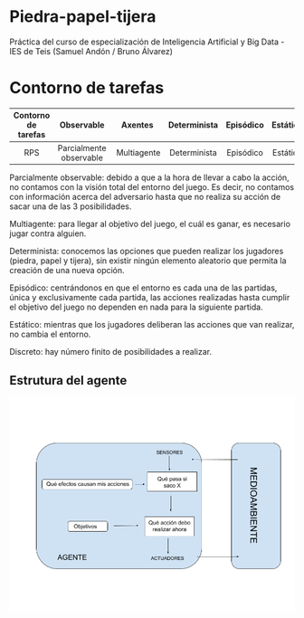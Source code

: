 # Piedra-papel-tijera
Práctica del curso de especialización de Inteligencia Artificial y Big Data - IES de Teis (Samuel Andón / Bruno Álvarez)

# Contorno de tarefas
Contorno de tarefas | Observable| Axentes | Determinista | Episódico | Estático | Discreto | Coñecido
:---: | :---: | :---: | :---: | :---: | :---: | :---: | :---: |
 RPS | Parcialmente observable | Multiagente | Determinista | Episódico | Estático | Discreto | - |

 Parcialmente observable: debido a que a la hora de llevar a cabo la acción, no contamos con la visión total del entorno del juego. Es decir, no contamos con información acerca del adversario hasta que no realiza su acción de sacar una de las 3 posibilidades.

Multiagente: para llegar al objetivo del juego, el cuál es ganar, es necesario jugar contra alguien.

Determinista: conocemos las opciones que pueden realizar los jugadores (piedra, papel y tijera), sin existir ningún elemento aleatorio que permita la creación de una nueva opción.

Episódico: centrándonos en que el entorno es cada una de las partidas, única y exclusivamente cada partida, las acciones realizadas hasta cumplir el objetivo del juego no dependen en nada para la siguiente partida.

Estático: mientras que los jugadores deliberan las acciones que van realizar, no cambia el entorno.

Discreto: hay número finito de posibilidades a realizar.

## Estrutura del agente

![Modelo inteligencia artificial](./doc/IA_modelo.png)

